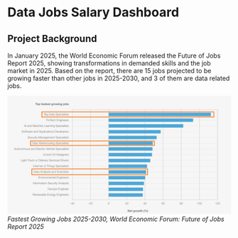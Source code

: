 # Data Jobs Salary Dashboard #

## Project Background ##
In January 2025, the World Economic Forum released the Future of Jobs Report 2025, showing transformations in demanded skills and the job market in 2025. Based on the report, there are 15 jobs projected to be growing faster than other jobs in 2025-2030, and 3 of them are data related jobs.

![Fastest Growing Jobs 2025-2030](https://github.com/Dwisetiyawan/Salary-Dashboard-Project/blob/main/Documentation/WEF%20Report.jpg)
*Fastest Growing Jobs 2025-2030, World Economic Forum: Future of Jobs Report 2025*

